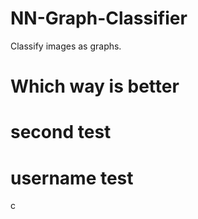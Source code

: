 # NN-Graph-Classifier

Classify images as graphs.

# Which way is better


# second test

# username test
c